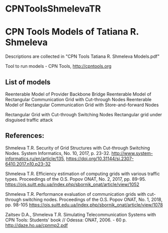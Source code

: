 # CPNToolsShmelevaTR
# CPN Tools Models of Tatiana R. Shmeleva
Descriptions are collected in "CPN Tools Tatiana R. Shmeleva Models.pdf"

Tool to run models - CPN Tools, http://cpntools.org


List of models
--------------

Reenterable Model of Provider Backbone Bridge
Reenterable Model of Rectangular Communication Grid with Cut-through Nodes
Reenterable Model of Rectangular Communication Grid with  Store-and-forward Nodes

Rectangular Grid with Cut-through Switching Nodes
Rectangular grid under disguised traffic attack


References:
-----------

Shmeleva T.R. Security of Grid Structures with Cut-through Switching Nodes. System Informatics, No. 10, 2017, p. 23-32.
http://www.system-informatics.ru/en/article/135,
https://doi.org/10.31144/si.2307-6410.2017.n10.p23-32

Shmeleva T.R. Efficiency estimation of computing grids with various traffic types. Proceedings of the O.S. Popov ОNAT, 
No. 2, 2017, pp. 89-95.
https://ojs.suitt.edu.ua/index.php/sbornik_onat/article/view/1052

Shmeleva T.R. Performance evaluation of communication grids with cut-through switching nodes. 
Proceedings of the O.S. Popov ОNAT, No. 1, 2018, pp. 98-105
https://ojs.suitt.edu.ua/index.php/sbornik_onat/article/view/1078

Zaitsev D.A., Shmeleva T.R. Simulating Telecommunication Systems with CPN Tools: Students' book 
// Odessa: ONAT, 2006. - 60 p. 
http://daze.ho.ua/cpnmp2.pdf
